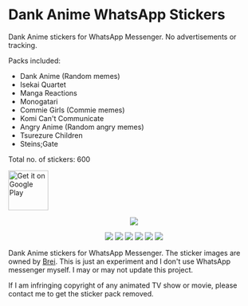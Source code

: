 # Dank Anime WhatsApp Stickers
Dank Anime stickers for WhatsApp Messenger. No advertisements or tracking.

Packs included:

* Dank Anime (Random memes)
* Isekai Quartet
* Manga Reactions
* Monogatari
* Commie Girls (Commie memes)
* Komi Can't Communicate
* Angry Anime (Random angry memes)
* Tsurezure Children
* Steins;Gate

Total no. of stickers: 600

[<img src="https://play.google.com/intl/en_us/badges/images/generic/en-play-badge.png" alt="Get it on Google Play" height=
"80">](https://play.google.com/store/apps/details?id=com.dynamicsoft.dankanimestickerswa)
<p align="center">
  <img src="https://lh3.googleusercontent.com/c1Bd_WxFwutAis_hFugKpTIIFC0vlUjy2IZhZrXlszYNbSU7DLw91h8-Otp69ca1D74=s180">
</p>

<p align="center">
  <img src="https://lh3.googleusercontent.com/oh6lCaXREVud6-ACVoECJydIo9NTCqFxhr4jmM0lDWLGreUkBqFmzPaV1RzYXKKJhl4=w1872-h923">
  <img src="https://lh3.googleusercontent.com/rbLbhKUezo9ogLqDDgjhCozJ2_wDgTtcU8ElNNrgLZXcavlsIkUNDQ-1gJfOeZ24eA=w1872-h923">
  <img src="https://lh3.googleusercontent.com/wzZXtt5rCY6uEGhp9HwTrsEfQlIWl5531DCB6p5IIhSOvPT6b8pWCXSiN_pHxz44CQ=w1872-h923">
  <img src="https://lh3.googleusercontent.com/6fzvlV_8nJXDP2xS9zcsjdpRDG7b1Jq9F6pFPYcGIvm1jW8HY2mZYuXTE_0aV9bX-A=w1872-h923">
  <img src="https://lh3.googleusercontent.com/z3XPibuEI5_3dx75gJ5i487eVexDfbkxY0gtuekCBuYPTjGSY3OCrMhyJoU-XhY5RwQ=w1872-h923">
  <img src="https://lh3.googleusercontent.com/qHO9kcO1wapaUx_UEMM3QgdswpqLvLKmCJccukNATTijHux_HvWdBLxpPlxRmrgczzUd=w1872-h923">
</p>

Dank Anime stickers for WhatsApp Messenger. The sticker images are owned by [Brei](https://t.me/bourros). This is just an experiment and I don't use WhatsApp messenger myself. I may or may not update this project. 

If I am infringing copyright of any animated TV show or movie, please contact me to get the sticker pack removed.